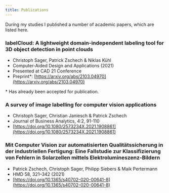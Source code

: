 ```yaml
---
title: Publications
---
```


During my studies I published a number of academic papers, which are listed here.


### labelCloud: A lightweight domain-independent labeling tool for 3D object detection in point clouds
* Christoph Sager, Patrick Zschech & Niklas Kühl
* Computer-Aided Design and Applications (2021)
* Presented at CAD 21 Conference
* Preprint*: [https://arxiv.org/abs/2103.04970](https://arxiv.org/abs/2103.04970)
  
\* Has already been accepted for publication.

### A survey of image labelling for computer vision applications
* Christoph Sager, Christian Janiesch & Patrick Zschech
* Journal of Business Analytics, 4:2, 91-110
* [https://doi.org/10.1080/2573234X.2021.1908861](https://doi.org/10.1080/2573234X.2021.1908861)

### Mit Computer Vision zur automatisierten Qualitätssicherung in der industriellen Fertigung: Eine Fallstudie zur Klassifizierung von Fehlern in Solarzellen mittels Elektrolumineszenz-Bildern
* Patrick Zschech, Christoph Sager, Philipp Siebers & Maik Pertermann
* HMD 58, 321–342 (2021)
* [https://doi.org/10.1365/s40702-020-00641-8](https://doi.org/10.1365/s40702-020-00641-8)

